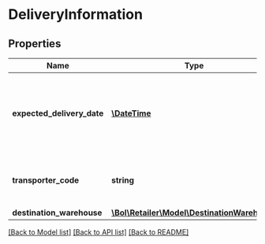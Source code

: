 # DeliveryInformation

## Properties
Name | Type | Description | Notes
------------ | ------------- | ------------- | -------------
**expected_delivery_date** | [**\DateTime**](\DateTime.md) | The expected delivery date of the shipment at the bol.com warehouse in ISO 8601 format. | 
**transporter_code** | **string** | The transporter that will pickup this replenishment. | 
**destination_warehouse** | [**\Bol\Retailer\Model\DestinationWarehouse**](DestinationWarehouse.md) |  | 

[[Back to Model list]](../../README.md#documentation-for-models) [[Back to API list]](../../README.md#documentation-for-api-endpoints) [[Back to README]](../../README.md)

